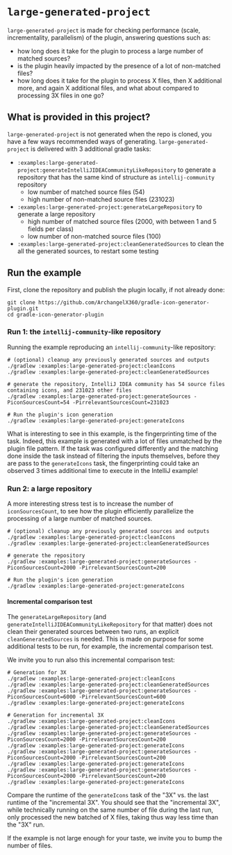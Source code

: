 # `large-generated-project`

`large-generated-project` is made for checking performance (scale, incrementality, parallelism) of the plugin, answering
questions such as:

- how long does it take for the plugin to process a large number of matched sources?
- is the plugin heavily impacted by the presence of a lot of non-matched files?
- how long does it take for the plugin to process X files, then X additional more, and again X additional files, and
  what about compared to processing 3X files in one go?

## What is provided in this project?

`large-generated-project` is not generated when the repo is cloned, you have a few ways recommended ways of generating.
`large-generated-project` is delivered with 3 additional gradle tasks:

- `:examples:large-generated-project:generateIntelliJIDEACommunityLikeRepository` to generate a repository that has the
  same kind of structure as `intellij-community` repository
    - low number of matched source files (54)
    - high number of non-matched source files (231023)
- `:examples:large-generated-project:generateLargeRepository` to generate a large repository
    - high number of matched source files (2000, with between 1 and 5 fields per class)
    - low number of non-matched source files (100)
- `:examples:large-generated-project:cleanGeneratedSources` to clean the all the generated sources, to restart some testing

## Run the example

First, clone the repository and publish the plugin locally, if not already done:
```
git clone https://github.com/ArchangelX360/gradle-icon-generator-plugin.git
cd gradle-icon-generator-plugin
```

### Run 1: the `intellij-community`-like repository

Running the example reproducing an `intellij-community`-like repository:

```
# (optional) cleanup any previously generated sources and outputs
./gradlew :examples:large-generated-project:cleanIcons
./gradlew :examples:large-generated-project:cleanGeneratedSources

# generate the repository, IntelliJ IDEA community has 54 source files containing icons, and 231023 other files
./gradlew :examples:large-generated-project:generateSources -PiconSourcesCount=54 -PirrelevantSourcesCount=231023

# Run the plugin's icon generation
./gradlew :examples:large-generated-project:generateIcons
```

What is interesting to see in this example, is the fingerprinting time of the task.
Indeed, this example is generated with a lot of files unmatched by the plugin file pattern.
If the task was configured differently and the matching done inside the task instead of filtering the inputs themselves,
before they are pass to the `generateIcons` task, the fingerprinting could take an observed 3 times additional time to
execute in the IntelliJ example!

### Run 2: a large repository

A more interesting stress test is to increase the number of `iconSourcesCount`, to see how the plugin efficiently
parallelize the processing of a large number of matched sources.

```
# (optional) cleanup any previously generated sources and outputs
./gradlew :examples:large-generated-project:cleanIcons
./gradlew :examples:large-generated-project:cleanGeneratedSources

# generate the repository
./gradlew :examples:large-generated-project:generateSources -PiconSourcesCount=2000 -PirrelevantSourcesCount=200

# Run the plugin's icon generation
./gradlew :examples:large-generated-project:generateIcons   
```

#### Incremental comparison test

The `generateLargeRepository` (and `generateIntelliJIDEACommunityLikeRepository` for that matter) does not clean their
generated sources between two runs, an explicit `cleanGeneratedSources` is needed.
This is made on purpose for some additional tests to be run, for example, the incremental comparison test.

We invite you to run also this incremental comparison test:
```
# Generation for 3X
./gradlew :examples:large-generated-project:cleanIcons
./gradlew :examples:large-generated-project:cleanGeneratedSources
./gradlew :examples:large-generated-project:generateSources -PiconSourcesCount=6000 -PirrelevantSourcesCount=600
./gradlew :examples:large-generated-project:generateIcons

# Generation for incremental 3X
./gradlew :examples:large-generated-project:cleanIcons
./gradlew :examples:large-generated-project:cleanGeneratedSources
./gradlew :examples:large-generated-project:generateSources -PiconSourcesCount=2000 -PirrelevantSourcesCount=200
./gradlew :examples:large-generated-project:generateIcons
./gradlew :examples:large-generated-project:generateSources -PiconSourcesCount=2000 -PirrelevantSourcesCount=200
./gradlew :examples:large-generated-project:generateIcons
./gradlew :examples:large-generated-project:generateSources -PiconSourcesCount=2000 -PirrelevantSourcesCount=200
./gradlew :examples:large-generated-project:generateIcons
```

Compare the runtime of the `generateIcons` task of the "3X" vs. the last runtime of the "incremental 3X".
You should see that the "incremental 3X", while technically running on the same number of file during the last run,
only processed the new batched of X files, taking thus way less time than the "3X" run.

If the example is not large enough for your taste, we invite you to bump the number of files.
